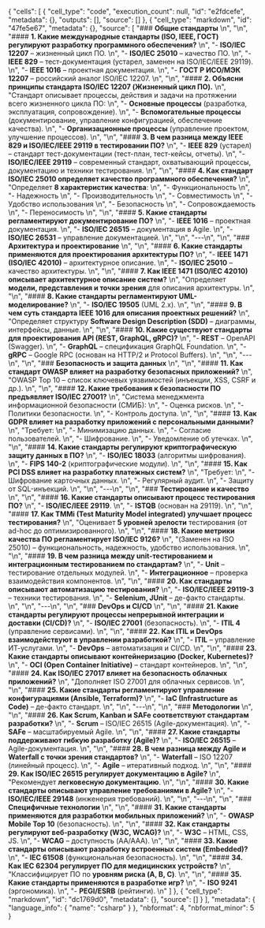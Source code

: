 {
 "cells": [
  {
   "cell_type": "code",
   "execution_count": null,
   "id": "e2fdcefe",
   "metadata": {},
   "outputs": [],
   "source": []
  },
  {
   "cell_type": "markdown",
   "id": "47fe5e67",
   "metadata": {},
   "source": [
    "### **Общие стандарты**  \n",
    "\n",
    "#### **1. Какие международные стандарты (ISO, IEEE, ГОСТ) регулируют разработку программного обеспечения?**  \n",
    "- **ISO/IEC 12207** – жизненный цикл ПО.  \n",
    "- **ISO/IEC 25010** – качество ПО.  \n",
    "- **IEEE 829** – тест-документация (устарел, заменен на ISO/IEC/IEEE 29119).  \n",
    "- **IEEE 1016** – проектная документация.  \n",
    "- **ГОСТ Р ИСО/МЭК 12207** – российский аналог ISO/IEC 12207.  \n",
    "\n",
    "#### **2. Объясни принципы стандарта ISO/IEC 12207 (Жизненный цикл ПО).**  \n",
    "Стандарт описывает процессы, действия и задачи на протяжении всего жизненного цикла ПО:  \n",
    "- **Основные процессы** (разработка, эксплуатация, сопровождение).  \n",
    "- **Вспомогательные процессы** (документирование, управление конфигурацией, обеспечение качества).  \n",
    "- **Организационные процессы** (управление проектом, улучшение процессов).  \n",
    "\n",
    "#### **3. В чем разница между IEEE 829 и ISO/IEC/IEEE 29119 в тестировании ПО?**  \n",
    "- **IEEE 829** (устарел) – стандарт тест-документации (тест-план, тест-кейсы, отчеты).  \n",
    "- **ISO/IEC/IEEE 29119** – современный стандарт, охватывающий процессы, документацию и техники тестирования.  \n",
    "\n",
    "#### **4. Как стандарт ISO/IEC 25010 определяет качество программного обеспечения?**  \n",
    "Определяет **8 характеристик качества**:  \n",
    "- Функциональность  \n",
    "- Надежность  \n",
    "- Производительность  \n",
    "- Совместимость  \n",
    "- Удобство использования  \n",
    "- Безопасность  \n",
    "- Сопровождаемость  \n",
    "- Переносимость  \n",
    "\n",
    "#### **5. Какие стандарты регламентируют документирование ПО?**  \n",
    "- **IEEE 1016** – проектная документация.  \n",
    "- **ISO/IEC 26515** – документация в Agile.  \n",
    "- **ISO/IEC 26531** – управление документацией.  \n",
    "\n",
    "---\n",
    "\n",
    "### **Архитектура и проектирование**  \n",
    "\n",
    "#### **6. Какие стандарты применяются для проектирования архитектуры ПО?**  \n",
    "- **IEEE 1471 (ISO/IEC 42010)** – архитектурное описание.  \n",
    "- **ISO/IEC 25010** – качество архитектуры.  \n",
    "\n",
    "#### **7. Как IEEE 1471 (ISO/IEC 42010) описывает архитектурное описание систем?**  \n",
    "Определяет **модели, представления и точки зрения** для описания архитектуры.  \n",
    "\n",
    "#### **8. Какие стандарты регламентируют UML-моделирование?**  \n",
    "- **ISO/IEC 19505** (UML 2.x).  \n",
    "\n",
    "#### **9. В чем суть стандарта IEEE 1016 для описания проектных решений?**  \n",
    "Определяет структуру **Software Design Description (SDD)** – диаграммы, интерфейсы, данные.  \n",
    "\n",
    "#### **10. Какие существуют стандарты для проектирования API (REST, GraphQL, gRPC)?**  \n",
    "- **REST** – OpenAPI (Swagger).  \n",
    "- **GraphQL** – спецификация GraphQL Foundation.  \n",
    "- **gRPC** – Google RPC (основан на HTTP/2 и Protocol Buffers).  \n",
    "\n",
    "---\n",
    "\n",
    "### **Безопасность и защита данных**  \n",
    "\n",
    "#### **11. Как стандарт OWASP влияет на разработку безопасных приложений?**  \n",
    "OWASP Top 10 – список ключевых уязвимостей (инъекции, XSS, CSRF и др.).  \n",
    "\n",
    "#### **12. Какие требования к безопасности ПО предъявляет ISO/IEC 27001?**  \n",
    "Система менеджмента информационной безопасности (СМИБ):  \n",
    "- Оценка рисков.  \n",
    "- Политики безопасности.  \n",
    "- Контроль доступа.  \n",
    "\n",
    "#### **13. Как GDPR влияет на разработку приложений с персональными данными?**  \n",
    "Требует:  \n",
    "- Минимизацию данных.  \n",
    "- Согласие пользователей.  \n",
    "- Шифрование.  \n",
    "- Уведомление об утечках.  \n",
    "\n",
    "#### **14. Какие стандарты регулируют криптографическую защиту данных в ПО?**  \n",
    "- **ISO/IEC 18033** (алгоритмы шифрования).  \n",
    "- **FIPS 140-2** (криптографические модули).  \n",
    "\n",
    "#### **15. Как PCI DSS влияет на разработку платежных систем?**  \n",
    "Требует:  \n",
    "- Шифрование карточных данных.  \n",
    "- Регулярный аудит.  \n",
    "- Защиту от SQL-инъекций.  \n",
    "\n",
    "---\n",
    "\n",
    "### **Тестирование и качество**  \n",
    "\n",
    "#### **16. Какие стандарты описывают процесс тестирования ПО?**  \n",
    "- **ISO/IEC/IEEE 29119**.  \n",
    "- **ISTQB** (основан на 29119).  \n",
    "\n",
    "#### **17. Как TMMi (Test Maturity Model integrated) улучшает процесс тестирования?**  \n",
    "Оценивает **5 уровней зрелости** тестирования (от ad-hoc до оптимизированного).  \n",
    "\n",
    "#### **18. Какие метрики качества ПО регламентирует ISO/IEC 9126?**  \n",
    "(Заменен на ISO 25010) – функциональность, надежность, удобство использования.  \n",
    "\n",
    "#### **19. В чем разница между unit-тестированием и интеграционным тестированием по стандартам?**  \n",
    "- **Unit** – тестирование отдельных модулей.  \n",
    "- **Интеграционное** – проверка взаимодействия компонентов.  \n",
    "\n",
    "#### **20. Как стандарты описывают автоматизацию тестирования?**  \n",
    "- **ISO/IEC/IEEE 29119-3** – техники тестирования.  \n",
    "- **Selenium, JUnit** – де-факто стандарты.  \n",
    "\n",
    "---\n",
    "\n",
    "### **DevOps и CI/CD**  \n",
    "\n",
    "#### **21. Какие стандарты регулируют процессы непрерывной интеграции и доставки (CI/CD)?**  \n",
    "- **ISO/IEC 27001** (безопасность).  \n",
    "- **ITIL 4** (управление сервисами).  \n",
    "\n",
    "#### **22. Как ITIL и DevOps взаимодействуют в управлении разработкой?**  \n",
    "- **ITIL** – управление ИТ-услугами.  \n",
    "- **DevOps** – автоматизация и CI/CD.  \n",
    "\n",
    "#### **23. Какие стандарты описывают контейнеризацию (Docker, Kubernetes)?**  \n",
    "- **OCI (Open Container Initiative)** – стандарт контейнеров.  \n",
    "\n",
    "#### **24. Как ISO/IEC 27017 влияет на безопасность облачных приложений?**  \n",
    "Дополняет ISO 27001 для облачных сервисов.  \n",
    "\n",
    "#### **25. Какие стандарты регламентируют управление конфигурациями (Ansible, Terraform)?**  \n",
    "- **IaC (Infrastructure as Code)** – де-факто стандарт.  \n",
    "\n",
    "---\n",
    "\n",
    "### **Методологии**  \n",
    "\n",
    "#### **26. Как Scrum, Kanban и SAFe соответствуют стандартам разработки?**  \n",
    "- **Scrum** – ISO/IEC 26515 (Agile-документация).  \n",
    "- **SAFe** – масштабируемый Agile.  \n",
    "\n",
    "#### **27. Какие стандарты поддерживают гибкую разработку (Agile)?**  \n",
    "- **ISO/IEC 26515** – Agile-документация.  \n",
    "\n",
    "#### **28. В чем разница между Agile и Waterfall с точки зрения стандартов?**  \n",
    "- **Waterfall** – ISO 12207 (линейный процесс).  \n",
    "- **Agile** – итеративный подход.  \n",
    "\n",
    "#### **29. Как ISO/IEC 26515 регулирует документацию в Agile?**  \n",
    "Рекомендует **легковесную документацию**.  \n",
    "\n",
    "#### **30. Какие стандарты описывают управление требованиями в Agile?**  \n",
    "- **ISO/IEC/IEEE 29148** (инженерия требований).  \n",
    "\n",
    "---\n",
    "\n",
    "### **Специфичные технологии**  \n",
    "\n",
    "#### **31. Какие стандарты применяются для разработки мобильных приложений?**  \n",
    "- **OWASP Mobile Top 10** (безопасность).  \n",
    "\n",
    "#### **32. Как стандарты регулируют веб-разработку (W3C, WCAG)?**  \n",
    "- **W3C** – HTML, CSS, JS.  \n",
    "- **WCAG** – доступность (AA/AAA).  \n",
    "\n",
    "#### **33. Какие стандарты описывают разработку встроенных систем (Embedded)?**  \n",
    "- **IEC 61508** (функциональная безопасность).  \n",
    "\n",
    "#### **34. Как IEC 62304 регулирует ПО для медицинских устройств?**  \n",
    "Классифицирует ПО по **уровням риска (A, B, C)**.  \n",
    "\n",
    "#### **35. Какие стандарты применяются в разработке игр?**  \n",
    "- **ISO 9241** (эргономика).  \n",
    "- **PEGI/ESRB** (рейтинги).  \n"
   ]
  },
  {
   "cell_type": "markdown",
   "id": "dc1769d0",
   "metadata": {},
   "source": []
  }
 ],
 "metadata": {
  "language_info": {
   "name": "csharp"
  }
 },
 "nbformat": 4,
 "nbformat_minor": 5
}
